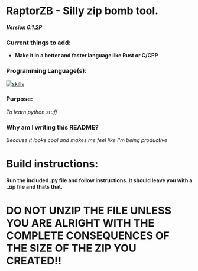 # RaptorZB - Silly zip bomb tool.
***Version 0.1.2P***

### Current things to add:

* **Make it in a better and faster language like Rust or C/CPP**

### Programming Language(s):

[![skills](https://skillicons.dev/icons?i=python)](https://skillicons.dev)

### Purpose: 

*To learn python stuff*

### Why am I writing this README?

*Because it looks cool and makes me feel like I'm being productive*

# Build instructions:

**Run the included .py file and follow instructions. It should leave you with a <insert name you gave>.zip file and thats that.**

# DO NOT UNZIP THE FILE UNLESS YOU ARE ALRIGHT WITH THE COMPLETE CONSEQUENCES OF THE SIZE OF THE ZIP YOU CREATED!!


